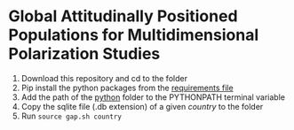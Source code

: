 # Global Attitudinally Positioned Populations for Multidimensional Polarization Studies


1. Download this repository and cd to the folder
2. Pip install the python packages from  the [requirements file](https://github.com/jimenaRL/gap-populations/tree/main/python/requirements.txt) 
3. Add the path of the [python](https://github.com/jimenaRL/gap-populations/tree/main/python) folder to the PYTHONPATH terminal variable
4. Copy the sqlite file (.db extension) of a given *country* to the folder
5. Run `source gap.sh country`
